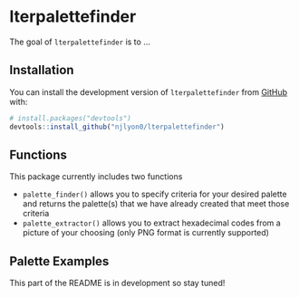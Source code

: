 
<!-- README.md is generated from README.Rmd. Please edit that file -->

# lterpalettefinder

<!-- badges: start -->
<!-- badges: end -->

The goal of `lterpalettefinder` is to …

## Installation

You can install the development version of `lterpalettefinder` from
[GitHub](https://github.com/) with:

``` r
# install.packages("devtools")
devtools::install_github("njlyon0/lterpalettefinder")
```

## Functions

This package currently includes two functions

-   `palette_finder()` allows you to specify criteria for your desired
    palette and returns the palette(s) that we have already created that
    meet those criteria
-   `palette_extractor()` allows you to extract hexadecimal codes from a
    picture of your choosing (only PNG format is currently supported)

## Palette Examples

This part of the README is in development so stay tuned!
